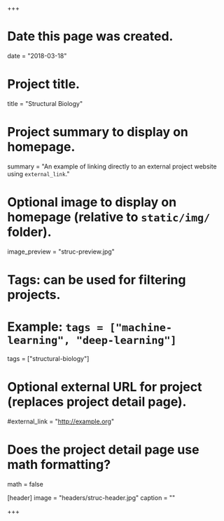 +++
# Date this page was created.
date = "2018-03-18"

# Project title.
title = "Structural Biology"

# Project summary to display on homepage.
summary = "An example of linking directly to an external project website using `external_link`."

# Optional image to display on homepage (relative to `static/img/` folder).
image_preview = "struc-preview.jpg"

# Tags: can be used for filtering projects.
# Example: `tags = ["machine-learning", "deep-learning"]`
tags = ["structural-biology"]

# Optional external URL for project (replaces project detail page).
#external_link = "http://example.org"

# Does the project detail page use math formatting?
math = false

[header]
image = "headers/struc-header.jpg"
caption = ""

+++
